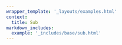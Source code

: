 ```yaml
---
wrapper_template: '_layouts/examples.html'
context:
  title: Sub
markdown_includes:
  example: '_includes/base/sub.html'
---
```

